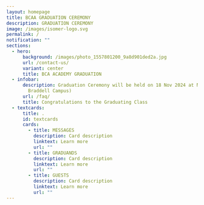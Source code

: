 ```yaml
---
layout: homepage
title: BCAA GRADUATION CEREMONY
description: GRADUATION CEREMONY
image: /images/isomer-logo.svg
permalink: /
notification: ""
sections:
  - hero:
      background: /images/photo_1557801200_9a8d901ded2a.jpg
      url: /contact-us/
      variant: center
      title: BCA ACADEMY GRADUATION
  - infobar:
      description: Graduation Ceremony will be held on 18 Nov 2024 at NEXUS (BCA
        Braddell Campus)
      url: /faq/
      title: Congratulations to the Graduating Class
  - textcards:
      title: .
      id: textcards
      cards:
        - title: MESSAGES
          description: Card description
          linktext: Learn more
          url: ""
        - title: GRADUANDS
          description: Card description
          linktext: Learn more
          url: ""
        - title: GUESTS
          description: Card description
          linktext: Learn more
          url: ""
---
```

